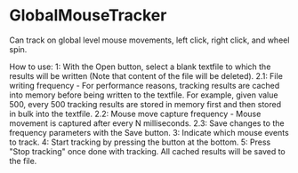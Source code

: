 # GlobalMouseTracker

Can track on global level mouse movements, left click, right click, and wheel spin.

How to use:
1: With the Open button, select a blank textfile to which the results will be written (Note that content of the file will be deleted).
2.1: File writing frequency - For performance reasons, tracking results are cached into memory before being written to the textfile. For example, given value 500, every 500 tracking results are stored in memory first and then stored in bulk into the textfile.
2.2: Mouse move capture frequency - Mouse movement is captured after every N milliseconds.
2.3: Save changes to the frequency parameters with the Save button. 
3: Indicate which mouse events to track.
4: Start tracking by pressing the button at the bottom.
5: Press "Stop tracking" once done with tracking. All cached results will be saved to the file.
 
